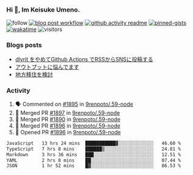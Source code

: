 ### Hi 👋, Im Keisuke Umeno.

<!--
**9renpoto/9renpoto** is a ✨ _special_ ✨ repository because its `README.md` (this file) appears on your GitHub profile.

Here are some ideas to get you started:

- 🔭 I’m currently working on ...
- 🌱 I’m currently learning ...
- 👯 I’m looking to collaborate on ...
- 🤔 I’m looking for help with ...
- 💬 Ask me about ...
- 📫 How to reach me: ...
- 😄 Pronouns: ...
- ⚡ Fun fact: ...
-->

![follow](https://img.shields.io/github/followers/9renpoto?label=Follow&style=social)
[![blog post workflow](https://github.com/9renpoto/9renpoto/actions/workflows/blog.yml/badge.svg)](https://github.com/9renpoto/9renpoto/actions/workflows/blog.yml)
[![github activity readme](https://github.com/9renpoto/9renpoto/actions/workflows/activity.yml/badge.svg)](https://github.com/9renpoto/9renpoto/actions/workflows/activity.yml)
[![pinned-gists](https://github.com/9renpoto/9renpoto/actions/workflows/pin-gist.yml/badge.svg)](https://github.com/9renpoto/9renpoto/actions/workflows/pin-gist.yml)
[![wakatime](https://github.com/9renpoto/9renpoto/actions/workflows/waka-readme-status.yml/badge.svg)](https://github.com/9renpoto/9renpoto/actions/workflows/waka-readme-status.yml)
![visitors](https://komarev.com/ghpvc/?username=9renpoto&label=Profile%20views&color=0e75b6&style=flat)

### Blogs posts

<!-- BLOG-POST-LIST:START -->
- [dlvrit をやめてGithub Actions でRSSからSNSに投稿する](https://9renpoto.win/entry/2023/11/12/dlvrit-to-gh-actions)
- [アウトプットに悩んでます](https://9renpoto.win/entry/2023/11/11/technology-to-limit-input)
- [地方移住を検討](https://9renpoto.win/entry/2023/09/09/migration-plan)
<!-- BLOG-POST-LIST:END -->

### Activity

<!--START_SECTION:activity-->
1. 🗣 Commented on [#1895](https://github.com/9renpoto/.59-node/pull/1895#issuecomment-1837180426) in [9renpoto/.59-node](https://github.com/9renpoto/.59-node)
2. 🎉 Merged PR [#1897](https://github.com/9renpoto/.59-node/pull/1897) in [9renpoto/.59-node](https://github.com/9renpoto/.59-node)
3. 🎉 Merged PR [#1890](https://github.com/9renpoto/.59-node/pull/1890) in [9renpoto/.59-node](https://github.com/9renpoto/.59-node)
4. 🎉 Merged PR [#1896](https://github.com/9renpoto/.59-node/pull/1896) in [9renpoto/.59-node](https://github.com/9renpoto/.59-node)
5. 💪 Opened PR [#1896](https://github.com/9renpoto/.59-node/pull/1896) in [9renpoto/.59-node](https://github.com/9renpoto/.59-node)
<!--END_SECTION:activity-->

<!--START_SECTION:waka-->

```txt
JavaScript   13 hrs 24 mins  ███████████▓░░░░░░░░░░░░░   46.60 %
TypeScript   7 hrs 8 mins    ██████▒░░░░░░░░░░░░░░░░░░   24.81 %
Markdown     3 hrs 36 mins   ███░░░░░░░░░░░░░░░░░░░░░░   12.51 %
YAML         2 hrs 8 mins    ██░░░░░░░░░░░░░░░░░░░░░░░   07.44 %
JSON         1 hr 52 mins    █▓░░░░░░░░░░░░░░░░░░░░░░░   06.53 %
```

<!--END_SECTION:waka-->

